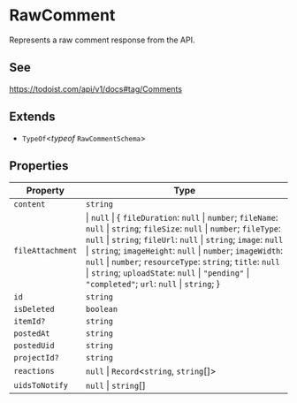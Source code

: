 # RawComment

Represents a raw comment response from the API.

## See

https://todoist.com/api/v1/docs#tag/Comments

## Extends

- `TypeOf`\<*typeof* `RawCommentSchema`\>

## Properties

| Property | Type |
| ------ | ------ |
| <a id="content"></a> `content` | `string` |
| <a id="fileattachment"></a> `fileAttachment` | \| `null` \| \{ `fileDuration`: `null` \| `number`; `fileName`: `null` \| `string`; `fileSize`: `null` \| `number`; `fileType`: `null` \| `string`; `fileUrl`: `null` \| `string`; `image`: `null` \| `string`; `imageHeight`: `null` \| `number`; `imageWidth`: `null` \| `number`; `resourceType`: `string`; `title`: `null` \| `string`; `uploadState`: `null` \| `"pending"` \| `"completed"`; `url`: `null` \| `string`; \} |
| <a id="id"></a> `id` | `string` |
| <a id="isdeleted"></a> `isDeleted` | `boolean` |
| <a id="itemid"></a> `itemId?` | `string` |
| <a id="postedat"></a> `postedAt` | `string` |
| <a id="posteduid"></a> `postedUid` | `string` |
| <a id="projectid"></a> `projectId?` | `string` |
| <a id="reactions"></a> `reactions` | `null` \| `Record`\<`string`, `string`[]\> |
| <a id="uidstonotify"></a> `uidsToNotify` | `null` \| `string`[] |
